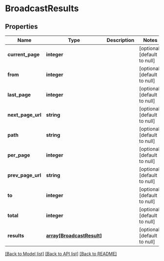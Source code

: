 # BroadcastResults

## Properties
Name | Type | Description | Notes
------------ | ------------- | ------------- | -------------
**current_page** | **integer** |  | [optional] [default to null]
**from** | **integer** |  | [optional] [default to null]
**last_page** | **integer** |  | [optional] [default to null]
**next_page_url** | **string** |  | [optional] [default to null]
**path** | **string** |  | [optional] [default to null]
**per_page** | **integer** |  | [optional] [default to null]
**prev_page_url** | **string** |  | [optional] [default to null]
**to** | **integer** |  | [optional] [default to null]
**total** | **integer** |  | [optional] [default to null]
**results** | [**array[BroadcastResult]**](BroadcastResult.md) |  | [optional] [default to null]

[[Back to Model list]](../README.md#documentation-for-models) [[Back to API list]](../README.md#documentation-for-api-endpoints) [[Back to README]](../README.md)


